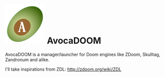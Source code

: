 # ![Alt text](https://github.com/hydren/avocadoom/blob/master/AvocaDOOM/image/avocadoom.png "logo") AvocaDOOM

AvocaDOOM is a manager/launcher for Doom engines like ZDoom, Skulltag, Zandronum and alike.

I'll take inspirations from ZDL: http://zdoom.org/wiki/ZDL


